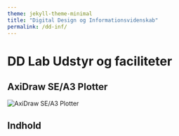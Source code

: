 ```yaml
---
theme: jekyll-theme-minimal
title: "Digital Design og Informationsvidenskab"
permalink: /dd-inf/
---
```

# DD Lab Udstyr og faciliteter

## AxiDraw SE/A3 Plotter
![AxiDraw SE/A3 Plotter](https://cdn.evilmadscientist.com/sites/axidraw/sea3_1920c.jpg)

## Indhold

<section id="tabelsetup"></section>

<script type="text/javascript" src="/TestTheme/dd-inf/tableScript.js"></scipt>

<!-- <script type="text/javascript">
var txtFile = new XMLHttpRequest();
txtFile.onload = function() {
    allText = txtFile.responseText;
    allTextLines = allText.split(/\r\n|\n/);
    for(var i = 1; i < allTextLines.length; i++) {
      elements = allTextLines[i].split(",");
      document.getElementById("demo").innerHTML += '<a href="#' + i + '">' + elements[0] + '</a><br/>';
    }
    document.getElementById("demo").innerHTML += '<hr>';

    for(var i = 1; i < allTextLines.length; i++) {
        elements = allTextLines[i].split(",");
        document.getElementById("demo").innerHTML += '<h2 id=' + i + '>' + elements[0] + '</h2>';
        document.getElementById("demo").innerHTML += '<br/><table><tr><td><img src="' + elements[1] + '" alt="' + elements[0] + '"' + 'style="width: 200px;" /></td> <td><p>' + elements[2] + '<br/><b>' + elements[3]; + '</b></p></td></tr></table><br/>';
    }
}

txtFile.open("get", "test2.csv", true);
txtFile.send();
</script>
-->
